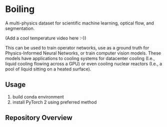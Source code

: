 # Boiling

A multi-physics dataset for scientific machine learning, optical flow, and segmentation.

(Add a cool temperature video here :-))

This can be used to train operator networks, use as a ground truth for Physics-Informed Neural Networks, or train computer vision models.
These models have applications to cooling systems for datacenter cooling (I.e., liquid cooling flowing across a GPU) or even cooling nuclear reactors (I.e., a pool of liquid sitting on a heated surface).

## Usage

1. build conda environment
2. install PyTorch 2 using preferred method

## Repository Overview
